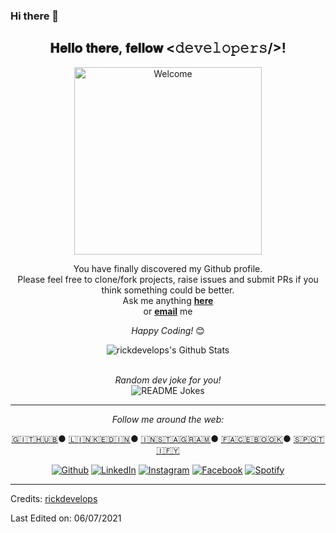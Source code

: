 ### Hi there 👋

<!--
**rickdevelops/rickdevelops** is a ✨ _special_ ✨ repository because its `README.md` (this file) appears on your GitHub profile.

Here are some ideas to get you started:

- 🔭 I’m currently working on ...
- 🌱 I’m currently learning ...
- 👯 I’m looking to collaborate on ...
- 🤔 I’m looking for help with ...
- 💬 Ask me about ...
- 📫 How to reach me: ...
- 😄 Pronouns: ...
- ⚡ Fun fact: ...
-->

<div align="center">
<h2> 𝐇𝐞𝐥𝐥𝐨 𝐭𝐡𝐞𝐫𝐞, 𝐟𝐞𝐥𝐥𝐨𝐰 <𝚍𝚎𝚟𝚎𝚕𝚘𝚙𝚎𝚛𝚜/>! </h2>
</div>

<div align="center" width="50">
<img src="https://imgur.com/jrePkXF.gif" alt="Welcome" width="300"/>
</div>

<div align="center">

You have finally discovered my Github profile. <br>
Please feel free to clone/fork projects, raise issues and submit PRs if you think something could be better. <br>
Ask me anything <a href="https://github.com/rickdevelops/rickdevelops/issues/new"><b>here</b></a><br>
or <a href="mailto:sounakdey22@gmail.com"><b>email</b></a> me

<i>Happy Coding!</i> 😊

</div>

<div align="center">
<img align="center" src="https://github-readme-stats.vercel.app/api?username=rickdevelops&include_all_commits=true&count_private=true&show_icons=true&hide=stars,contribs&line_height=20&title_color=7A7ADB&icon_color=2234AE&text_color=D3D3D3&bg_color=0,000000,130F40" alt="rickdevelops's Github Stats">


</br>
</br>
<!-- <i>Random dev joke for you! (create your own by clicking here ↓)</i><br>
<a href="https://readme-jokes.vercel.app"><img align="center" src="https://readme-jokes.vercel.app/api" alt="README Jokes"></a> -->

<i>Random dev joke for you!</i><br>
<img align="center" src="https://readme-jokes.vercel.app/api" alt="README Jokes">


---

<i>Follow me around the web:</i><br>

  <a target="_blank" href="https://github.com/rickdevelops/">🇬​🇮​🇹​🇭​🇺​🇧​</a> ●
  <a target="_blank" href="https://www.linkedin.com/in/sounak-dey-ind/">🇱​🇮​🇳​🇰​🇪​🇩​🇮​🇳​</a> ●
  <a target="_blank" href="https://www.instagram.com/uncommitedsingle/">🇮​🇳​🇸​🇹​🇦​🇬​🇷​🇦​🇲​</a> ●
  <a target="_blank" href="https://www.facebook.com/sounak.dey.142/">🇫​🇦​🇨​🇪​🇧​🇴​🇴​🇰​</a> ●
  <a target="_blank" href="https://open.spotify.com/user/31n6gl67lhbt3yqmz6awiyb7g7ia?si=9a8f655698654b34">🇸​🇵​🇴​🇹​🇮​🇫​🇾​</a>

<a href="https://github.com/rickdevelops" target="_blank"><img src="https://img.shields.io/badge/GitHub-100000.svg?&style=flat-square&logo=github&logoColor=white" alt="Github"></a>
<a href="https://www.linkedin.com/in/sounak-dey-ind/" target="_blank"><img src="https://img.shields.io/badge/LinkedIn-%230077B5.svg?&style=flat-square&logo=linkedin&logoColor=white" alt="LinkedIn"></a>
<a href="https://www.instagram.com/uncommitedsingle/" target="_blank"><img src="https://img.shields.io/badge/Instagram-%23E4405F.svg?&style=flat-square&logo=instagram&logoColor=white" alt="Instagram"></a>
<a href="https://www.facebook.com/sounak.dey.142/" target="_blank"><img src="https://img.shields.io/badge/Facebook-%231877F2.svg?&style=flat-square&logo=facebook&logoColor=white" alt="Facebook"></a>
<a href="https://open.spotify.com/user/31n6gl67lhbt3yqmz6awiyb7g7ia?si=9a8f655698654b34" target="_blank"><img src="https://img.shields.io/badge/Spotify-%231ED760.svg?&style=flat-square&logo=spotify&logoColor=white" alt="Spotify"></a>

</div>

<!-- [🇱​🇮​🇳​🇰​🇪​🇩​🇮​🇳​](https://www.linkedin.com/in/sounak-dey-ind/) ● [🇮​🇳​🇸​🇹​🇦​🇬​🇷​🇦​🇲​](https://www.instagram.com/uncommitedsingle/) ● [🇫​🇦​🇨​🇪​🇧​🇴​🇴​🇰​](https://www.facebook.com/sounak.dey.142/) ● [🇸​🇵​🇴​🇹​🇮​🇫​🇾​](https://open.spotify.com/user/31n6gl67lhbt3yqmz6awiyb7g7ia?si=9a8f655698654b34) -->

-----
Credits: [rickdevelops](https://github.com/rickdevelops)

Last Edited on: 06/07/2021
